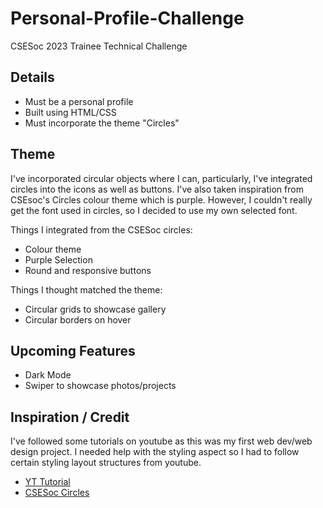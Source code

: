 # Personal-Profile-Challenge

CSESoc 2023 Trainee Technical Challenge

## Details

- Must be a personal profile
- Built using HTML/CSS
- Must incorporate the theme "Circles"

## Theme

I've incorporated circular objects where I can, particularly, I've integrated circles into the icons as well as buttons. I've also taken inspiration from CSEsoc's Circles colour theme which is purple. However, I couldn't really get the font used in circles, so I decided to use my own selected font.

Things I integrated from the CSESoc circles:

- Colour theme
- Purple Selection
- Round and responsive buttons

Things I thought matched the theme:

- Circular grids to showcase gallery
- Circular borders on hover

## Upcoming Features

- Dark Mode
- Swiper to showcase photos/projects

## Inspiration / Credit

I've followed some tutorials on youtube as this was my first web dev/web design project. I needed help with the styling aspect so I had to follow certain styling layout structures from youtube.

- [YT Tutorial](https://www.youtube.com/watch?v=27JtRAI3QO8&ab_channel=Bedimcode)
- [CSESoc Circles](https://circles.csesoc.app/degree-wizard)
